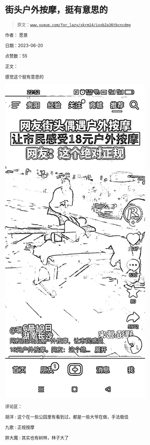 # 街头户外按摩，挺有意思的

> 原文：[`www.yuque.com/for_lazy/xkrm14/ixxb2a36tbcncdmg`](https://www.yuque.com/for_lazy/xkrm14/ixxb2a36tbcncdmg)

作者： 愿景

日期：2023-06-20

点赞数：55

正文：

感觉这个挺有意思的

![](img/dfe144a6e89632f17d6684587f22517a.png)  

评论区：

胡洋 : 这个在一些公园里有看到过，都是一些大爷在做，手法极佳

九歌 : 正规按摩

胖大魔 : 其实也有树林，林子大了



